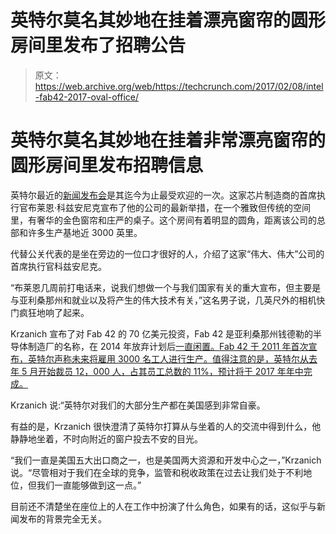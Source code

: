 # 英特尔莫名其妙地在挂着漂亮窗帘的圆形房间里发布了招聘公告 

> 原文：<https://web.archive.org/web/https://techcrunch.com/2017/02/08/intel-fab42-2017-oval-office/>

# 英特尔莫名其妙地在挂着非常漂亮窗帘的圆形房间里发布招聘信息

英特尔最近的[新闻发布会](https://web.archive.org/web/20221210034238/http://www.cnbc.com/2017/02/08/trump-meets-intel-ceo-brian-krzanich.html)是其迄今为止最受欢迎的一次。这家芯片制造商的首席执行官布莱恩·科兹安尼克宣布了他的公司的最新举措，在一个雅致但传统的空间里，有奢华的金色窗帘和庄严的桌子。这个房间有着明显的圆角，距离该公司的总部和许多生产基地近 3000 英里。

代替公关代表的是坐在旁边的一位口才很好的人，介绍了这家“伟大、伟大”公司的首席执行官科兹安尼克。

“布莱恩几周前打电话来，说我们想做一个与我们国家有关的重大宣布，但主要是与亚利桑那州和就业以及将产生的伟大技术有关，”这名男子说，几英尺外的相机快门疯狂地响了起来。

Krzanich 宣布了对 Fab 42 的 70 亿美元投资，Fab 42 是亚利桑那州钱德勒的半导体制造厂的名称，在 2014 年放弃计划后[一直闲置。Fab 42 于 2011 年首次宣布，英特尔声称未来将雇用 3000 名工人进行生产。值得注意的是，英特尔从去年 5 月开始裁员 12，000 人，占其员工总数的 11%，预计将于 2017 年年中完成。](https://web.archive.org/web/20221210034238/https://arstechnica.com/information-technology/2014/01/intel-closes-az-chip-factory-before-it-even-opens/)

Krzanich 说:“英特尔对我们的大部分生产都在美国感到非常自豪。

有益的是，Krzanich 很快澄清了英特尔打算从与坐着的人的交流中得到什么，他静静地坐着，不时向附近的窗户投去不安的目光。

“我们一直是美国五大出口商之一，也是美国两大资源和开发中心之一，”Krzanich 说。“尽管相对于我们在全球的竞争，监管和税收政策在过去让我们处于不利地位，但我们一直能够做到这一点。”

目前还不清楚坐在座位上的人在工作中扮演了什么角色，如果有的话，这似乎与新闻发布的背景完全无关。